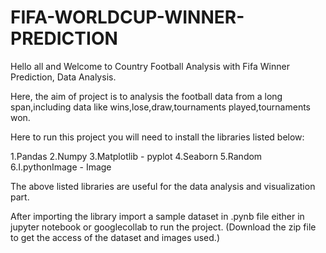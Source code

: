# FIFA-WORLDCUP-WINNER-PREDICTION
Hello all and Welcome to Country Football Analysis with Fifa Winner Prediction, Data Analysis.

Here, the aim of project is to analysis the football data from a long span,including data like wins,lose,draw,tournaments played,tournaments won.

Here to run this project you will need to install the libraries listed below:

1.Pandas 2.Numpy 3.Matplotlib - pyplot 4.Seaborn 5.Random 6.I.pythonImage - Image

The above listed libraries are useful for the data analysis and visualization part.

After importing the library import a sample dataset in .pynb file either in jupyter notebook or googlecollab to run the project. (Download the zip file to get the access of the dataset and images used.)
